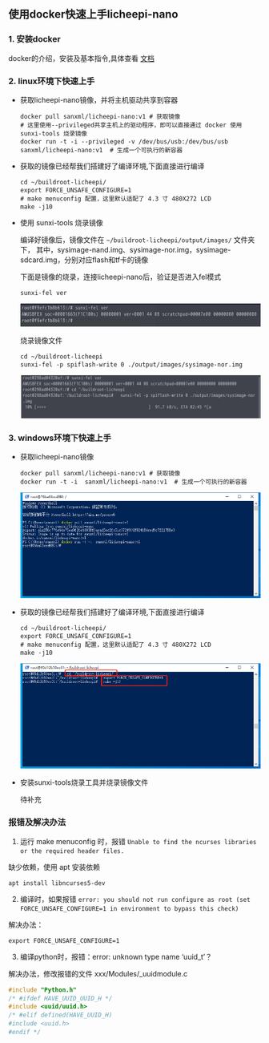 ## **使用docker快速上手licheepi-nano**

### 1. 安装docker
  docker的介绍，安装及基本指令,具体查看 [文档](../docker的介绍，安装及基本指令.md)

### 2. linux环境下快速上手

- 获取licheepi-nano镜像，并将主机驱动共享到容器
  ```shell
  docker pull sanxml/licheepi-nano:v1 # 获取镜像
  # 这里使用--privileged共享主机上的驱动程序，即可以直接通过 docker 使用 sunxi-tools 烧录镜像
  docker run -t -i --privileged -v /dev/bus/usb:/dev/bus/usb sanxml/licheepi-nano:v1  # 生成一个可执行的新容器
  ```

- 获取的镜像已经帮我们搭建好了编译环境,下面直接进行编译
  ``` shell
  cd ~/buildroot-licheepi/
  export FORCE_UNSAFE_CONFIGURE=1
  # make menuconfig 配置，这里默认适配了 4.3 寸 480X272 LCD
  make -j10
  ```

- 使用 sunxi-tools 烧录镜像

  编译好镜像后，镜像文件在 ` ~/buildroot-licheepi/output/images/ ` 文件夹下，
  其中，sysimage-nand.img、sysimage-nor.img，sysimage-sdcard.img，分别对应flash和tf卡的镜像

  下面是镜像的烧录，连接licheepi-nano后，验证是否进入fel模式
  ``` shell
  sunxi-fel ver
  ```
  ![](../assets/2021-01-30_23-57.png)

  烧录镜像文件
  ``` shell
  cd ~/buildroot-licheepi
  sunxi-fel -p spiflash-write 0 ./output/images/sysimage-nor.img
  ```
  ![](../assets/2021-02-01_11-36.png)

### 3. windows环境下快速上手

- 获取licheepi-nano镜像

  ``` shell
  docker pull sanxml/licheepi-nano:v1 # 获取镜像
  docker run -t -i  sanxml/licheepi-nano:v1  # 生成一个可执行的新容器
  ```
  ![](../assets/微信截图_20210201114354.png)

- 获取的镜像已经帮我们搭建好了编译环境,下面直接进行编译
  ``` shell
  cd ~/buildroot-licheepi/
  export FORCE_UNSAFE_CONFIGURE=1
  # make menuconfig 配置，这里默认适配了 4.3 寸 480X272 LCD
  make -j10
  ```
  ![](../assets/微信截图_20210201114955.png)

- 安装sunxi-tools烧录工具并烧录镜像文件

  待补充

### 报错及解决办法

1. 运行 make menuconfig 时，报错 `Unable to find the ncurses libraries or the required header files.`

  缺少依赖，使用 apt 安装依赖
  ``` shell
  apt install libncurses5-dev
  ```

2. 编译时，如果报错 `error: you should not run configure as root (set FORCE_UNSAFE_CONFIGURE=1 in environment to bypass this check)`

  解决办法：

  ``` shell
  export FORCE_UNSAFE_CONFIGURE=1
  ```

3. 编译python时，报错：error: unknown type name ‘uuid_t’？

  解决办法，修改报错的文件 xxx/Modules/_uuidmodule.c

  ``` c
  #include "Python.h"
  /* #ifdef HAVE_UUID_UUID_H */
  #include <uuid/uuid.h>
  /* #elif defined(HAVE_UUID_H)
  #include <uuid.h>
  #endif */
  ```